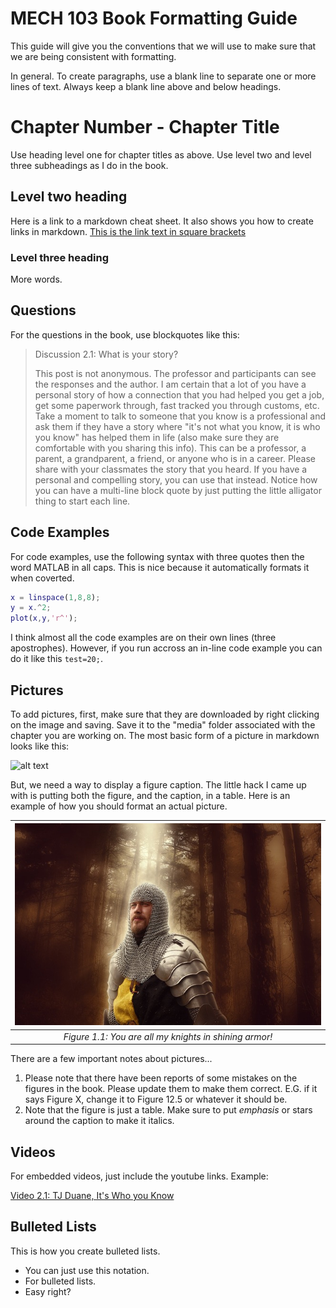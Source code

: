 # MECH 103 Book Formatting Guide

This guide will give you the conventions that we will use to make sure that we are being consistent with formatting.

In general. To create paragraphs, use a blank line to separate one or more lines of text. Always keep a blank line above and below headings.

# Chapter Number - Chapter Title

Use heading level one for chapter titles as above. Use level two and level three subheadings as I do in the book.

## Level two heading

Here is a link to a markdown cheat sheet. It also shows you how to create links in markdown. [This is the link text in square brackets](https://www.markdownguide.org/cheat-sheet)

### Level three heading

More words.

## Questions

For the questions in the book, use blockquotes like this:

> Discussion 2.1: What is your story?
>
> This post is not anonymous. The professor and participants can see the responses and the author. I am certain that a lot of you have a personal story of how a connection that you had helped you get a job, get some paperwork through, fast tracked you through customs, etc. Take a moment to talk to someone that you know is a professional and ask them if they have a story where "it's not what you know, it is who you know" has helped them in life (also make sure they are comfortable with you sharing this info). This can be a professor, a parent, a grandparent, a friend, or anyone who is in a career. Please share with your classmates the story that you heard. If you have a personal and compelling story, you can use that instead.
> Notice how you can have a multi-line block quote by just putting the little alligator thing to start each line.

## Code Examples

For code examples, use the following syntax with three quotes then the word MATLAB in all caps. This is nice because it automatically formats it when coverted.

```MATLAB
x = linspace(1,8,8);
y = x.^2;
plot(x,y,'r^');
```

I think almost all the code examples are on their own lines (three apostrophes). However, if you run accross an in-line code example you can do it like this `test=20;`.

## Pictures

To add pictures, first, make sure that they are downloaded by right clicking on the image and saving. Save it to the "media" folder associated with the chapter you are working on. The most basic form of a picture in markdown looks like this:

![alt text](image.jpg)

But, we need a way to display a figure caption. The little hack I came up with is putting both the figure, and the caption, in a table. Here is an example of how you should format an actual picture.

|![fig1.1](media/knight.jpg)|
|:---:|
|*Figure 1.1: You are all my knights in shining armor!*|


There are a few important notes about pictures...

1. Please note that there have been reports of some mistakes on the figures in the book. Please update them to make them correct. E.G. if it says Figure X, change it to Figure 12.5 or whatever it should be.
2. Note that the figure is just a table. Make sure to put *emphasis* or stars around the caption to make it italics.

## Videos

For embedded videos, just include the youtube links. Example:

[Video 2.1: TJ Duane, It's Who you Know](https://www.youtube.com/watch?v=NzpYBTeZdWw&feature=emb_title&ab_channel=StanfordGraduateSchoolofBusiness)

## Bulleted Lists

This is how you create bulleted lists.

- You can just use this notation.
- For bulleted lists.
- Easy right?
